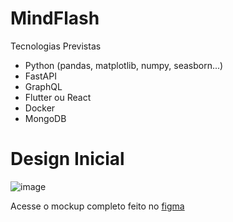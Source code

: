# MindFlash
Tecnologias Previstas
 - Python (pandas, matplotlib, numpy, seasborn...)
 - FastAPI
 - GraphQL
 - Flutter ou React
 - Docker
 - MongoDB

# Design Inicial
![image](https://github.com/user-attachments/assets/6668ecea-764f-4d2b-bd02-81bd90e08ab2)

Acesse o mockup completo feito no [figma](https://www.figma.com/proto/OGFSiRehha4UBHsblTiu1j/MindFlash?node-id=1-3&p=f&t=iPjTXV8Rp7QWdDRB-0&scaling=scale-down&content-scaling=fixed&page-id=0%3A1&starting-point-node-id=1%3A3)

